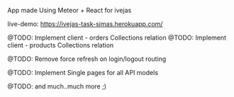 App made Using Meteor + React for ivejas

live-demo: https://ivejas-task-simas.herokuapp.com/

@TODO: Implement client - orders Collections relation
@TODO: Implement client - products Collections relation

@TODO: Remove force refresh on login/logout routing

@TODO: Implement Single pages for all API models

@TODO: and much..much more ;)
